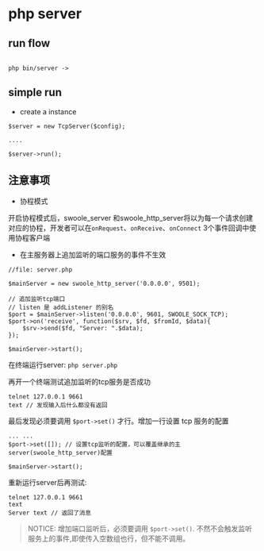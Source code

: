 # php server

## run flow

```text
                    
php bin/server -> 

```

## simple run 

- create a instance 

```
$server = new TcpServer($config);

....

$server->run();
```

## 注意事项

- 协程模式

开启协程模式后，swoole_server 和swoole_http_server将以为每一个请求创建对应的协程，开发者可以在`onRequest`、`onReceive`、`onConnect` 3个事件回调中使用协程客户端

- 在主服务器上追加监听的端口服务的事件不生效

```
//file: server.php 

$mainServer = new swoole_http_server('0.0.0.0', 9501);

// 追加监听tcp端口
// listen 是 addListener 的别名
$port = $mainServer->listen('0.0.0.0', 9601, SWOOLE_SOCK_TCP);
$port->on('receive', function($srv, $fd, $fromId, $data){
    $srv->send($fd, "Server: ".$data);
});

$mainServer->start();
```

在终端运行server: `php server.php`

再开一个终端测试追加监听的tcp服务是否成功

```
telnet 127.0.0.1 9661
text // 发现输入后什么都没有返回
```

最后发现必须要调用 `$port->set()` 才行。增加一行设置 tcp 服务的配置

```
... ...
$port->set([]); // 设置tcp监听的配置，可以覆盖继承的主server(swoole_http_server)配置

$mainServer->start();
```

重新运行server后再测试: 

```
telnet 127.0.0.1 9661
text 
Server text // 返回了消息
```

> NOTICE: 增加端口监听后，必须要调用 `$port->set()`. 不然不会触发监听服务上的事件,即使传入空数组也行，但不能不调用。

